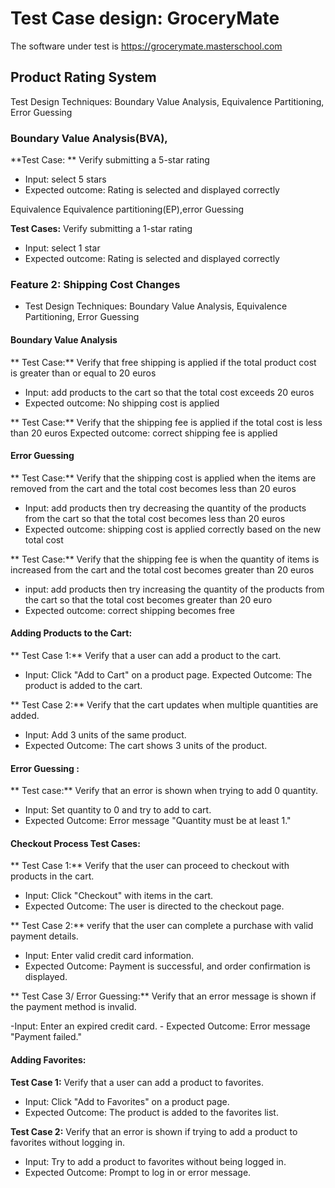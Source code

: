# Test Case design: GroceryMate
The software under test is https://grocerymate.masterschool.com

## Product Rating System
Test Design Techniques: Boundary Value Analysis, Equivalence Partitioning, Error Guessing 

### Boundary Value Analysis(BVA),

**Test Case: ** Verify submitting a 5-star rating 

- Input: select 5 stars
- Expected outcome: Rating is selected and displayed correctly

Equivalence Equivalence partitioning(EP),error Guessing

**Test Cases:** Verify submitting a 1-star rating

- Input: select 1 star
- Expected outcome: Rating is selected and displayed correctly

### Feature 2: Shipping Cost Changes

- Test Design Techniques: Boundary Value Analysis, Equivalence Partitioning, Error Guessing

#### Boundary Value Analysis

** Test Case:** Verify that free shipping is applied if the total product cost is greater than or equal to 20 euros
- Input: add products to the cart so that the total cost exceeds 20 euros
- Expected outcome: No shipping cost is applied

** Test Case:** Verify that the shipping fee is applied if the total cost is less than 20 euros 
Expected outcome: correct shipping fee is applied

#### Error Guessing

** Test Case:** Verify that the shipping cost is applied when the items are removed from the cart and the total cost becomes less than 20 euros
- Input: add products then try decreasing the quantity of the products from the cart so that the total cost becomes less than 20 euros 
- Expected outcome: shipping cost is applied correctly based on the new total cost

** Test Case:** Verify that the shipping fee is when the quantity of items is increased from the cart and the total cost becomes greater than 20 euros
- input: add products then try increasing the quantity of the products from the cart so that the total cost becomes greater than 20 euro  
- Expected outcome: correct shipping becomes free

#### Adding Products to the Cart:
** Test Case 1:** 
Verify that a user can add a product to the cart.

- Input: Click "Add to Cart" on a product page. Expected Outcome: The product is added to the cart. 

** Test Case 2:** 
Verify that the cart updates when multiple quantities are added.

- Input: Add 3 units of the same product. 
- Expected Outcome: The cart shows 3 units of the product. 

#### Error Guessing :

** Test case:**
 Verify that an error is shown when trying to add 0 quantity.

- Input: Set quantity to 0 and try to add to cart. 
- Expected Outcome: Error message "Quantity must be at least 1."

#### Checkout Process Test Cases:

** Test Case 1:** Verify that the user can proceed to checkout with products in the cart.

- Input: Click "Checkout" with items in the cart.
-  Expected Outcome: The user is directed to the checkout page.

** Test Case 2:**
 verify that the user can complete a purchase with valid payment details.

- Input: Enter valid credit card information. 
- Expected Outcome: Payment is successful, and order confirmation is displayed.

** Test Case 3/ Error Guessing:** 
 Verify that an error message is shown if the payment method is invalid.

-Input: Enter an expired credit card. -
Expected Outcome: Error message "Payment failed."

#### Adding Favorites:

**Test Case 1:**
 Verify that a user can add a product to favorites.

- Input: Click "Add to Favorites" on a product page.  
- Expected Outcome: The product is added to the favorites list. 

**Test Case 2:** 
Verify that an error is shown if trying to add a product to favorites without logging in.

- Input: Try to add a product to favorites without being logged in. 
- Expected Outcome: Prompt to log in or error message.
